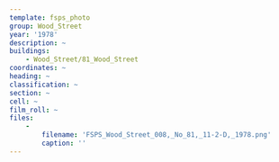 ```yaml
---
template: fsps_photo
group: Wood_Street
year: '1978'
description: ~
buildings:
    - Wood_Street/81_Wood_Street
coordinates: ~
heading: ~
classification: ~
section: ~
cell: ~
film_roll: ~
files:
    -
        filename: 'FSPS_Wood_Street_008,_No_81,_11-2-D,_1978.png'
        caption: ''
---
```

